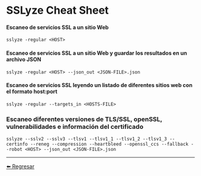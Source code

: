 # SSLyze Cheat Sheet

#### Escaneo de servicios SSL a un sitio Web
```
sslyze -regular <HOST>
```

#### Escaneo de servicios SSL a un sitio Web y guardar los resultados en un archivo JSON
```
sslyze -regular <HOST> --json_out <JSON-FILE>.json
```

#### Escaneo de servicios SSL leyendo un listado de diferentes sitios web con el formato host:port
```
sslyze -regular --targets_in <HOSTS-FILE>
```

### Escaneo diferentes versiones de TLS/SSL, openSSL, vulnerabilidades e información del certificado
```
sslyze --sslv2 --sslv3 --tlsv1 --tlsv1_1 --tlsv1_2 --tlsv1_3 --certinfo --reneg --compression --heartbleed --openssl_ccs --fallback --robot <HOST> --json_out <JSON-FILE>.json
```

---

[:arrow_left: Regresar](https://github.com/m4lal0/cheatsheets)